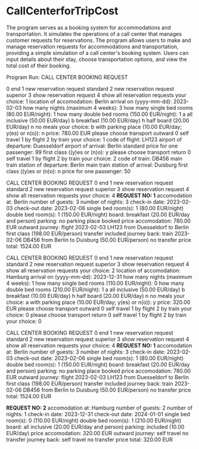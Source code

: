 # CallCenterforTripCost

The program serves as a booking system for accommodations and transportation. It simulates the operations of a call center that manages customer requests for reservations.
The program allows users to make and manage reservation requests for accommodations and transportation, providing a simple simulation of a call center's booking system. Users can input details about their stay, choose transportation options, and view the total cost of their booking.



Program Run:
CALL CENTER BOOKING REQUEST

0 end
1 new reservation request standard
2 new reservation request superior
3 show reservation request
4 show all reservation requests
your choice: 1
location of accomodation: Berlin
arrival on (yyyy-mm-dd): 2023-02-03
how many nights (maximum 4 weeks): 3
how many single bed rooms (80.00 EUR/night): 1
how many double bed rooms (150.00 EUR/night): 1
a all inclusive (50.00 EUR/day)
b breakfast     (10.00 EUR/day)
h half board    (20.00 EUR/day)
n no meals
your choice: b
with parking place (10.00 EUR/day; y(es) or n(o)): n
price: 780.00 EUR
please choose transport outward
0 self travel
1 by flight
2 by train
your choice: 1
code of flight: LH123
airport of departure: Duesseldorf
airport of arrival: Berlin
standard price for one passenger: 99
first class ((y)es or (n)o): y
please choose transport return
0 self travel
1 by flight
2 by train
your choice: 2
code of train: DB456
main train station of departure: Berlin
main train station of arrival: Duisburg
first class ((y)es or (n)o): n
price for one passenger: 50

CALL CENTER BOOKING REQUEST
0 end
1 new reservation request standard
2 new reservation request superior
3 show reservation request
4 show all reservation requests
your choice: 4
********REQUEST NO: 1********
accomodation at:    Berlin
number of guests:   3
number of nights:   3
check-in date:      2023-02-03
check-out date:     2023-02-06
single bed room(s): 1 (80.00 EUR/night)
double bed room(s): 1 (150.00 EUR/night)
board:              breakfast (20.00 EUR/day and person)
parking:            no parking place booked
price accomodation: 780.00 EUR
outward journey:    flight 2023-02-03 LH123 from Duesseldorf to Berlin first class (198.00 EUR/person) transfer included
journey back:       train 2023-02-06 DB456 from Berlin to Duisburg (50.00 EUR/person) no transfer
price total:        1524.00 EUR


CALL CENTER BOOKING REQUEST
0 end
1 new reservation request standard
2 new reservation request superior
3 show reservation request
4 show all reservation requests
your choice: 2
location of accomodation: Hamburg
arrival on (yyyy-mm-dd): 2023-12-31
how many nights (maximum 4 weeks): 1
how many single bed rooms (110.00 EUR/night): 0
how many double bed rooms (210.00 EUR/night): 1
a all inclusive (50.00 EUR/day)
b breakfast     (10.00 EUR/day)
h half board    (20.00 EUR/day)
n no meals
your choice: a
with parking place (10.00 EUR/day; y(es) or n(o)): y
price: 320.00 EUR
please choose transport outward
0 self travel
1 by flight
2 by train
your choice: 0
please choose transport return
0 self travel
1 by flight
2 by train
your choice: 0

CALL CENTER BOOKING REQUEST
0 end
1 new reservation request standard
2 new reservation request superior
3 show reservation request
4 show all reservation requests
your choice: 4
********REQUEST NO: 1********
accomodation at:    Berlin
number of guests:   3
number of nights:   3
check-in date:      2023-02-03
check-out date:     2023-02-06
single bed room(s): 1 (80.00 EUR/night)
double bed room(s): 1 (150.00 EUR/night)
board:              breakfast (20.00 EUR/day and person)
parking:            no parking place booked
price accomodation: 780.00 EUR
outward journey:    flight 2023-02-03 LH123 from Duesseldorf to Berlin first class (198.00 EUR/person) transfer included
journey back:       train 2023-02-06 DB456 from Berlin to Duisburg (50.00 EUR/person) no transfer
price total:        1524.00 EUR

********REQUEST NO: 2********
accomodation at:    Hamburg
number of guests:   2
number of nights:   1
check-in date:      2023-12-31
check-out date:     2024-01-01
single bed room(s): 0 (110.00 EUR/night)
double bed room(s): 1 (210.00 EUR/night)
board:              all inclusive (20.00 EUR/day and person)
parking:            included (10.00 EUR/day)
price accomodation: 320.00 EUR
outward journey:    self travel no transfer
journey back:       self travel no transfer
price total:        320.00 EUR
